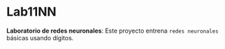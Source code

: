 # Lab11NN
**Laboratorio de redes neuronales**: Este proyecto entrena `redes neuronales` básicas usando dígitos.

